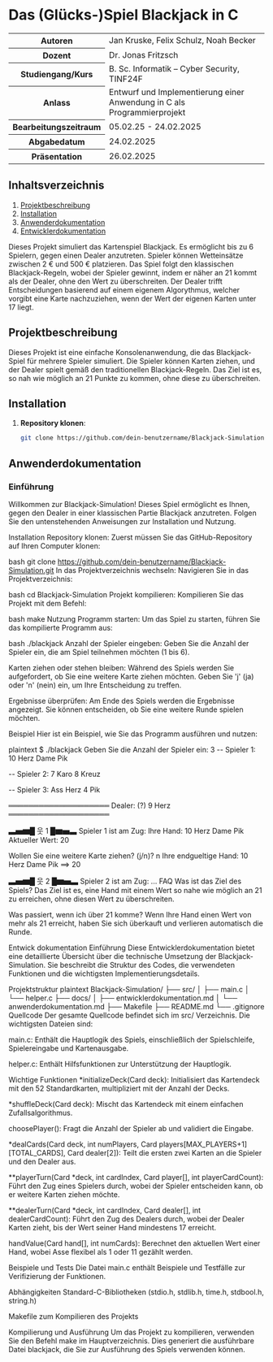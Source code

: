 # Das (Glücks-)Spiel Blackjack in C

<table>
<tr><th>Autoren</th><td>Jan Kruske, Felix Schulz, Noah Becker</td></tr>
<tr><th>Dozent</th><td>Dr. Jonas Fritzsch</td></tr>
<tr><th>Studiengang/Kurs</th><td>B. Sc. Informatik – Cyber Security, TINF24F</td></tr>
<tr><th>Anlass</th><td>Entwurf und Implementierung einer Anwendung in C als Programmierprojekt</td></tr>
<tr><th>Bearbeitungszeitraum</th><td>05.02.25 - 24.02.2025</td></tr>
<tr><th>Abgabedatum</th><td>24.02.2025</td></tr>
<tr><th>Präsentation</th><td>26.02.2025</td></tr>
</table>

## Inhaltsverzeichnis
1. [Projektbeschreibung](#projektbeschreibung)
2. [Installation](#installation)
3. [Anwenderdokumentation](#anwenderdokumentation)
4. [Entwicklerdokumentation](#entwicklerdokumentation)

Dieses Projekt simuliert das Kartenspiel Blackjack. Es ermöglicht bis zu 6 Spielern, gegen einen Dealer anzutreten. Spieler können Wetteinsätze zwischen 2 € und 500 € platzieren. Das Spiel folgt den klassischen Blackjack-Regeln, wobei der Spieler gewinnt, indem er näher an 21 kommt als der Dealer, ohne den Wert zu überschreiten. Der Dealer trifft Entscheidungen basierend auf einem eigenem Algorythmus, welcher vorgibt eine Karte nachzuziehen, wenn der Wert der eigenen Karten unter 17 liegt.


## Projektbeschreibung
Dieses Projekt ist eine einfache Konsolenanwendung, die das Blackjack-Spiel für mehrere Spieler simuliert. Die Spieler können Karten ziehen, und der Dealer spielt gemäß den traditionellen Blackjack-Regeln. Das Ziel ist es, so nah wie möglich an 21 Punkte zu kommen, ohne diese zu überschreiten.

## Installation
1. **Repository klonen**:
   ```bash
   git clone https://github.com/dein-benutzername/Blackjack-Simulation.git

## Anwenderdokumentation
### Einführung
Willkommen zur Blackjack-Simulation! Dieses Spiel ermöglicht es Ihnen, gegen den Dealer in einer klassischen Partie Blackjack anzutreten. Folgen Sie den untenstehenden Anweisungen zur Installation und Nutzung.

Installation
Repository klonen: Zuerst müssen Sie das GitHub-Repository auf Ihren Computer klonen:

bash
git clone https://github.com/dein-benutzername/Blackjack-Simulation.git
In das Projektverzeichnis wechseln: Navigieren Sie in das Projektverzeichnis:

bash
cd Blackjack-Simulation
Projekt kompilieren: Kompilieren Sie das Projekt mit dem Befehl:

bash
make
Nutzung
Programm starten: Um das Spiel zu starten, führen Sie das kompilierte Programm aus:

bash
./blackjack
Anzahl der Spieler eingeben: Geben Sie die Anzahl der Spieler ein, die am Spiel teilnehmen möchten (1 bis 6).

Karten ziehen oder stehen bleiben: Während des Spiels werden Sie aufgefordert, ob Sie eine weitere Karte ziehen möchten. Geben Sie 'j' (ja) oder 'n' (nein) ein, um Ihre Entscheidung zu treffen.

Ergebnisse überprüfen: Am Ende des Spiels werden die Ergebnisse angezeigt. Sie können entscheiden, ob Sie eine weitere Runde spielen möchten.

Beispiel
Hier ist ein Beispiel, wie Sie das Programm ausführen und nutzen:

plaintext
$ ./blackjack
Geben Sie die Anzahl der Spieler ein: 3
-- Spieler 1:
  10 Herz
  Dame Pik

-- Spieler 2:
  7 Karo
  8 Kreuz

-- Spieler 3:
  Ass Herz
  4 Pik

════════════════════
Dealer:
  (?)
  9 Herz
════════════════════

▃▅▆█ 웃 1 █▆▅▃
Spieler 1 ist am Zug:
Ihre Hand:
  10 Herz
  Dame Pik
Aktueller Wert: 20

Wollen Sie eine weitere Karte ziehen? (j/n)? n
Ihre endgueltige Hand:
  10 Herz
  Dame Pik
 ==> 20

▃▅▆█ 웃 2 █▆▅▃
Spieler 2 ist am Zug:
...
FAQ
Was ist das Ziel des Spiels? Das Ziel ist es, eine Hand mit einem Wert so nahe wie möglich an 21 zu erreichen, ohne diesen Wert zu überschreiten.

Was passiert, wenn ich über 21 komme? Wenn Ihre Hand einen Wert von mehr als 21 erreicht, haben Sie sich überkauft und verlieren automatisch die Runde.

Entwick dokumentation
Einführung
Diese Entwicklerdokumentation bietet eine detaillierte Übersicht über die technische Umsetzung der Blackjack-Simulation. Sie beschreibt die Struktur des Codes, die verwendeten Funktionen und die wichtigsten Implementierungsdetails.

Projektstruktur
plaintext
Blackjack-Simulation/
├── src/
│   ├── main.c
│   └── helper.c
├── docs/
│   ├── entwicklerdokumentation.md
│   └── anwenderdokumentation.md
├── Makefile
├── README.md
└── .gitignore
Quellcode
Der gesamte Quellcode befindet sich im src/ Verzeichnis. Die wichtigsten Dateien sind:

main.c: Enthält die Hauptlogik des Spiels, einschließlich der Spielschleife, Spielereingabe und Kartenausgabe.

helper.c: Enthält Hilfsfunktionen zur Unterstützung der Hauptlogik.

Wichtige Funktionen
*initializeDeck(Card deck): Initialisiert das Kartendeck mit den 52 Standardkarten, multipliziert mit der Anzahl der Decks.

*shuffleDeck(Card deck): Mischt das Kartendeck mit einem einfachen Zufallsalgorithmus.

choosePlayer(): Fragt die Anzahl der Spieler ab und validiert die Eingabe.

*dealCards(Card deck, int numPlayers, Card players[MAX_PLAYERS+1][TOTAL_CARDS], Card dealer[2]): Teilt die ersten zwei Karten an die Spieler und den Dealer aus.

**playerTurn(Card *deck, int cardIndex, Card player[], int playerCardCount): Führt den Zug eines Spielers durch, wobei der Spieler entscheiden kann, ob er weitere Karten ziehen möchte.

**dealerTurn(Card *deck, int cardIndex, Card dealer[], int dealerCardCount): Führt den Zug des Dealers durch, wobei der Dealer Karten zieht, bis der Wert seiner Hand mindestens 17 erreicht.

handValue(Card hand[], int numCards): Berechnet den aktuellen Wert einer Hand, wobei Asse flexibel als 1 oder 11 gezählt werden.

Beispiele und Tests
Die Datei main.c enthält Beispiele und Testfälle zur Verifizierung der Funktionen.

Abhängigkeiten
Standard-C-Bibliotheken (stdio.h, stdlib.h, time.h, stdbool.h, string.h)

Makefile zum Kompilieren des Projekts

Kompilierung und Ausführung
Um das Projekt zu kompilieren, verwenden Sie den Befehl make im Hauptverzeichnis. Dies generiert die ausführbare Datei blackjack, die Sie zur Ausführung des Spiels verwenden können.